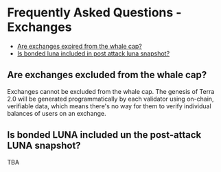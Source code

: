 # Frequently Asked Questions - Exchanges

- [Are exchanges expired from the whale cap?](#are-exchanges-expired-from-the-whale-cap)
- [Is bonded luna included in post attack luna snapshot?](#is-bonded-luna-included-un-the-post-attack-luna-snapshot)

## Are exchanges excluded from the whale cap?

Exchanges cannot be excluded from the whale cap. The genesis of Terra 2.0 will be generated programmatically by each validator using on-chain, verifiable data, which means there's no way for them to verify individual balances of users on an exchange. 

## Is bonded LUNA included un the post-attack LUNA snapshot?

TBA
